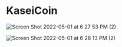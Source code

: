 # KaseiCoin
![Screen Shot 2022-05-01 at 6 27 53 PM (2)](https://user-images.githubusercontent.com/94722790/166174752-6c03118f-ad95-4ca1-84c8-1fbef7c1b8b7.png)

![Screen Shot 2022-05-01 at 6 28 13 PM (2)](https://user-images.githubusercontent.com/94722790/166174808-bdabd3a4-23ce-47c9-ad5c-f10a45e7f209.png)
